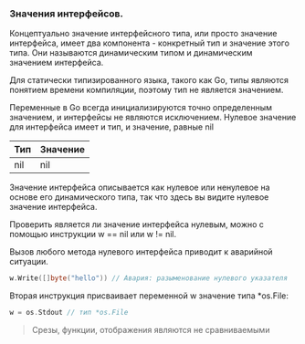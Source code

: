 ### Значения интерфейсов.

Концептуально значение интерфейсного типа, или просто значение интерфейса,
имеет два компонента - конкретный тип и значение этого типа.
Они называются динамическим типом и динамическим значением интерфейса.

Для статически типизированного языка, такого как Go,
типы являются понятием времени компиляции, поэтому тип не является значением.

Переменные в Go всегда инициализируются точно определенным значением,
и интерфейсы не являются исключением.
Нулевое значение для интерфейса имеет и тип, и значение, равные nil


|  Тип     | Значение |
|----------|----------|
| nil      | nil      |

Значение интерфейса описывается как нулевое или ненулевое на основе его
динамического типа, так что здесь вы видите нулевое значение интерфейса.

Проверить является ли значение интерфейса нулевым, можно с помощью инструкции w == nil
или w != nil.

Вызов любого метода нулевого интерфейса приводит к аварийной ситуации.
```go
w.Write([]byte("hello")) // Авария: разыменование нулевого указателя  
```

Вторая инструкция присваивает переменной w значение типа *os.File:
```go
w = os.Stdout // тип *os.File
```


> Срезы, функции, отображения являются не сравниваемыми